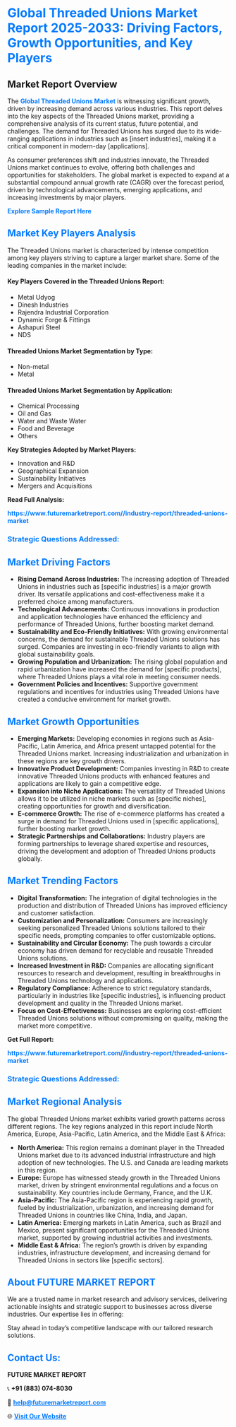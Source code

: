 <h1 style="color: #007BFF;">Global Threaded Unions Market Report 2025-2033: Driving Factors, Growth Opportunities, and Key Players</h1>

<section id="overview">
<h2>Market Report Overview</h2>
<p>The <a href="https://www.futuremarketreport.com//industry-report/threaded-unions-market" style="color: #007BFF; text-decoration: none;"><strong>Global Threaded Unions Market</strong></a> is witnessing significant growth, driven by increasing demand across various industries. This report delves into the key aspects of the Threaded Unions market, providing a comprehensive analysis of its current status, future potential, and challenges. The demand for Threaded Unions has surged due to its wide-ranging applications in industries such as [insert industries], making it a critical component in modern-day [applications].</p>
<p>As consumer preferences shift and industries innovate, the Threaded Unions market continues to evolve, offering both challenges and opportunities for stakeholders. The global market is expected to expand at a substantial compound annual growth rate (CAGR) over the forecast period, driven by technological advancements, emerging applications, and increasing investments by major players.</p>
</section>

<section id="overview">
<p><a href="https://www.futuremarketreport.com//request-sample/reportId=52348" style="color: #007BFF; text-decoration: none;"><strong>Explore Sample Report Here</strong></a></p>
</section>

<section id="key-players">
<h2 style="color: #007BFF;">Market Key Players Analysis</h2>
<p>The Threaded Unions market is characterized by intense competition among key players striving to capture a larger market share. Some of the leading companies in the market include:</p>
<h4>Key Players Covered in the Threaded Unions Report:</h4>
<ul><li>Metal Udyog</li><li>Dinesh Industries</li><li>Rajendra Industrial Corporation</li><li>Dynamic Forge &amp; Fittings</li><li>Ashapuri Steel</li><li>NDS</li></ul>
<h4>Threaded Unions Market Segmentation by Type:</h4>
<ul><li>Non-metal</li><li>Metal</li></ul>

<h4>Threaded Unions Market Segmentation by Application:</h4>
<ul><li>Chemical Processing</li><li>Oil and Gas</li><li>Water and Waste Water</li><li>Food and Beverage</li><li>Others</li></ul>
<p><strong>Key Strategies Adopted by Market Players:</strong></p>
<ul>
<li>Innovation and R&D</li>
<li>Geographical Expansion</li>
<li>Sustainability Initiatives</li>
<li>Mergers and Acquisitions</li>
</ul>
</section>

<section>
<p><strong>Read Full Analysis: </strong></p><a href="https://www.futuremarketreport.com//industry-report/threaded-unions-market" style="color: #007BFF; text-decoration: none;"><strong>https://www.futuremarketreport.com//industry-report/threaded-unions-market</strong></a>
<h3 style="color: #007BFF;">Strategic Questions Addressed:</h3>
</section>

<section id="driving-factors">
<h2 style="color: #007BFF;">Market Driving Factors</h2>
<ul>
<li><strong>Rising Demand Across Industries:</strong> The increasing adoption of Threaded Unions in industries such as [specific industries] is a major growth driver. Its versatile applications and cost-effectiveness make it a preferred choice among manufacturers.</li>
<li><strong>Technological Advancements:</strong> Continuous innovations in production and application technologies have enhanced the efficiency and performance of Threaded Unions, further boosting market demand.</li>
<li><strong>Sustainability and Eco-Friendly Initiatives:</strong> With growing environmental concerns, the demand for sustainable Threaded Unions solutions has surged. Companies are investing in eco-friendly variants to align with global sustainability goals.</li>
<li><strong>Growing Population and Urbanization:</strong> The rising global population and rapid urbanization have increased the demand for [specific products], where Threaded Unions plays a vital role in meeting consumer needs.</li>
<li><strong>Government Policies and Incentives:</strong> Supportive government regulations and incentives for industries using Threaded Unions have created a conducive environment for market growth.</li>
</ul>
</section>

<section id="growth-opportunities">
<h2 style="color: #007BFF;">Market Growth Opportunities</h2>
<ul>
<li><strong>Emerging Markets:</strong> Developing economies in regions such as Asia-Pacific, Latin America, and Africa present untapped potential for the Threaded Unions market. Increasing industrialization and urbanization in these regions are key growth drivers.</li>
<li><strong>Innovative Product Development:</strong> Companies investing in R&D to create innovative Threaded Unions products with enhanced features and applications are likely to gain a competitive edge.</li>
<li><strong>Expansion into Niche Applications:</strong> The versatility of Threaded Unions allows it to be utilized in niche markets such as [specific niches], creating opportunities for growth and diversification.</li>
<li><strong>E-commerce Growth:</strong> The rise of e-commerce platforms has created a surge in demand for Threaded Unions used in [specific applications], further boosting market growth.</li>
<li><strong>Strategic Partnerships and Collaborations:</strong> Industry players are forming partnerships to leverage shared expertise and resources, driving the development and adoption of Threaded Unions products globally.</li>
</ul>
</section>

<section id="trending-factors">
<h2 style="color: #007BFF;">Market Trending Factors</h2>
<ul>
<li><strong>Digital Transformation:</strong> The integration of digital technologies in the production and distribution of Threaded Unions has improved efficiency and customer satisfaction.</li>
<li><strong>Customization and Personalization:</strong> Consumers are increasingly seeking personalized Threaded Unions solutions tailored to their specific needs, prompting companies to offer customizable options.</li>
<li><strong>Sustainability and Circular Economy:</strong> The push towards a circular economy has driven demand for recyclable and reusable Threaded Unions solutions.</li>
<li><strong>Increased Investment in R&D:</strong> Companies are allocating significant resources to research and development, resulting in breakthroughs in Threaded Unions technology and applications.</li>
<li><strong>Regulatory Compliance:</strong> Adherence to strict regulatory standards, particularly in industries like [specific industries], is influencing product development and quality in the Threaded Unions market.</li>
<li><strong>Focus on Cost-Effectiveness:</strong> Businesses are exploring cost-efficient Threaded Unions solutions without compromising on quality, making the market more competitive.</li>
</ul>
</section>

<section>
<p><strong>Get Full Report: </strong></p><a href="https://www.futuremarketreport.com//industry-report/threaded-unions-market" style="color: #007BFF; text-decoration: none;"><strong>https://www.futuremarketreport.com//industry-report/threaded-unions-market</strong></a>
<h3 style="color: #007BFF;">Strategic Questions Addressed:</h3>
</section>


<section id="regional-analysis">
<h2 style="color: #007BFF;">Market Regional Analysis</h2>
<p>The global Threaded Unions market exhibits varied growth patterns across different regions. The key regions analyzed in this report include North America, Europe, Asia-Pacific, Latin America, and the Middle East & Africa:</p>
<ul>
<li><strong>North America:</strong> This region remains a dominant player in the Threaded Unions market due to its advanced industrial infrastructure and high adoption of new technologies. The U.S. and Canada are leading markets in this region.</li>
<li><strong>Europe:</strong> Europe has witnessed steady growth in the Threaded Unions market, driven by stringent environmental regulations and a focus on sustainability. Key countries include Germany, France, and the U.K.</li>
<li><strong>Asia-Pacific:</strong> The Asia-Pacific region is experiencing rapid growth, fueled by industrialization, urbanization, and increasing demand for Threaded Unions in countries like China, India, and Japan.</li>
<li><strong>Latin America:</strong> Emerging markets in Latin America, such as Brazil and Mexico, present significant opportunities for the Threaded Unions market, supported by growing industrial activities and investments.</li>
<li><strong>Middle East & Africa:</strong> The region’s growth is driven by expanding industries, infrastructure development, and increasing demand for Threaded Unions in sectors like [specific sectors].</li>
</ul>
</section>

<footer>
<h2 style="color: #007BFF;">About FUTURE MARKET REPORT</h2>
<p>We are a trusted name in market research and advisory services, delivering actionable insights and strategic support to businesses across diverse industries. Our expertise lies in offering:</p>

<p>Stay ahead in today’s competitive landscape with our tailored research solutions.</p>

<h2 style="color: #007BFF;">Contact Us:</h2>
<p><strong>FUTURE MARKET REPORT</strong></p>
<p>📞 <strong>+91 (883) 074-8030</strong></p>
<p>📧 <strong><a href="mailto:help@futuremarketreport.com" style="color: #007BFF;">help@futuremarketreport.com</a></strong></p>
<p>🌐 <strong><a href="https://www.futuremarketreport.com/" style="color: #007BFF;">Visit Our Website</a></strong></p>
</footer>